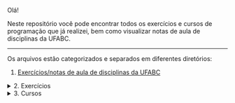 Olá!  

Neste repositório você pode encontrar todos os exercícios e cursos de programação que já realizei, bem como visualizar notas de aula de disciplinas da UFABC.

---
Os arquivos estão categorizados e separados em diferentes diretórios:
<!-- Primeiro tópico -->
1. <a href="https://github.com/Bruno-Gallani/exercicios_programacao/tree/main/UFABC" target="_blank">Exercícios/notas de aula de disciplinas da UFABC</a>

<!-- Segundo tópico -->
<details>
  <summary>2. Exercícios</summary> <br>
  • <a href="https://github.com/Bruno-Gallani/exercicios_cursos_anotacoes/tree/main/exercicios/livres" target="_blank">Livres</a> <br>
  • <a href="https://github.com/Bruno-Gallani/exercicios_cursos_anotacoes/tree/main/exercicios/beecrowd" target="_blank">Beecrowd</a> <br>
  • <a href="https://github.com/Bruno-Gallani/exercicios_cursos_anotacoes/tree/main/exercicios/hackerrank" target="_blank">Hackerrank</a> <br>
  • <a href="https://github.com/Bruno-Gallani/exercicios_cursos_anotacoes/tree/main/exercicios/leetcode" target="_blank">Leetcode</a> :construction:
  
</details>

<!-- Terceiro tópico -->
<details>
<summary>3. Cursos</summary> <br>
  <details>
    <summary>3.1. Coursera</summary> <br>
      <details>
        <summary>
          <a href="https://github.com/Bruno-Gallani/exercicios_cursos_anotacoes/tree/main/cursos/Coursera/Introdu%C3%A7%C3%A3o%20%C3%A0%20Ci%C3%AAncia%20da%20Computa%C3%A7%C3%A3o%20(parte%201)" target="_blank">Introdução à Ciência da Computação (parte 1)</a>
        </summary>
        <br>
        <div>
          <a href = 'https://www.coursera.org/learn/ciencia-computacao-python-conceitos'>
            <img src = 'https://img.shields.io/badge/Coursera-0056D2?style=for-the-badge&logo=Coursera&logoColor=white' />
          </a>
        </div>
        <p>
O curso de <a href = 'https://www.coursera.org/learn/ciencia-computacao-python-conceitos'>Introdução à Ciência da Computação (parte 1)</a> é destinado aos alunos regulares da Universidade de São Paulo e a todos os demais interessados em aprender não só a programar em Python mas também os conceitos básicos da Ciência da Computação!
          
O objetivo principal do curso é desenvolver o raciocínio aplicado à formulação e resolução de problemas computacionais.

Ao término do curso, o aluno estará capacitado para escrever pequenos programas em Python e prosseguir para a parte 2 do curso. 
</p>
</details>

  <details>
    <summary>
      <a href="https://github.com/Bruno-Gallani/exercicios_cursos_anotacoes/tree/main/cursos/Coursera/Introdu%C3%A7%C3%A3o%20%C3%A0%20Ci%C3%AAncia%20da%20Computa%C3%A7%C3%A3o%20(parte%202)" target="_blank">Introdução à Ciência da Computação (parte 2)</a>
    </summary>
  <br>
    <div>
      <a href = 'https://www.coursera.org/learn/ciencia-computacao-python-conceitos-2'>
        <img src = 'https://img.shields.io/badge/Coursera-0056D2?style=for-the-badge&logo=Coursera&logoColor=white' />
      </a>
    </div>
    <p>
O curso de <a href = 'https://www.coursera.org/learn/ciencia-computacao-python-conceitos-2'>Introdução à Ciência da Computação (parte 2)</a> é destinado aos alunos regulares da Universidade de São Paulo e a todos os demais interessados em aprender não só a programar em Python mas também os conceitos básicos da Ciência da Computação!
          
O objetivo principal do curso é desenvolver o raciocínio aplicado na formulação e resolução de problemas computacionais, ensinar como abordar e resolver problemas computacionais.


Ao término do curso, o aluno estará capacitado para escrever pequenos programas em Python e a continuar com estudos mais avançados sobre Python por conta própria usando material disponível na Web. </p>
      </details>
  </details>

  <details>
    <summary>3.2. Bootcamps</summary>
    <details>
      <summary>DIO</summary>
      <details>
        <summary>Santander</summary>
          • <a href="https://github.com/Bruno-Gallani/exercicios_cursos_anotacoes/tree/main/cursos/DIO%20-%20Bootcamps/Santander%20-%20Ci%C3%AAncia%20de%20Dados%20com%20Python%20(2023)" target="_blank">Ciência de dados com Python</a>
      </details>
    </details>
</details>
